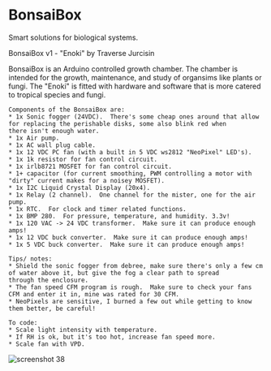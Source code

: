 # BonsaiBox
Smart solutions for biological systems.

  BonsaiBox v1 - "Enoki" 
  by Traverse Jurcisin

  BonsaiBox is an Arduino controlled growth chamber.
  The chamber is intended for the growth, maintenance, 
  and study of organsims like plants or fungi.
  The "Enoki" is fitted with hardware and software
  that is more catered to tropical species and fungi.
  
    Components of the BonsaiBox are:
    * 1x Sonic fogger (24VDC).  There's some cheap ones around that allow for replacing the perishable disks, some also blink red when         there isn't enough water.
    * 1x Air pump.
    * 1x AC wall plug cable.
    * 1x 12 VDC PC fan (with a built in 5 VDC ws2812 "NeoPixel" LED's).  
    * 1x 1k resistor for fan control circuit.
    * 1x irlb8721 MOSFET for fan control circuit.
    * 1+ capacitor (for current smoothing, PWM controlling a motor with "dirty" current makes for a noisey MOSFET).
    * 1x I2C Liquid Crystal Display (20x4).
    * 1x Relay (2 channel).  One channel for the mister, one for the air pump.
    * 1x RTC.  For clock and timer related functions.
    * 1x BMP 280.  For pressure, temperature, and humidity. 3.3v!
    * 1x 120 VAC -> 24 VDC transformer.  Make sure it can produce enough amps!
    * 1x 12 VDC buck converter.  Make sure it can produce enough amps!
    * 1x 5 VDC buck converter.  Make sure it can produce enough amps!

    Tips/ notes: 
    * Shield the sonic fogger from debree, make sure there's only a few cm of water above it, but give the fog a clear path to spread           through the enclosure.
    * The fan speed CFM program is rough.  Make sure to check your fans CFM and enter it in, mine was rated for 30 CFM.
    * NeoPixels are sensitive, I burned a few out while getting to know them better, be careful!

    To code:
    * Scale light intensity with temperature.
    * If RH is ok, but it's too hot, increase fan speed more.
    * Scale fan with VPD.



![screenshot 38](https://user-images.githubusercontent.com/46633771/51078723-0ebad780-1688-11e9-8134-c8e9ff7da137.png)


